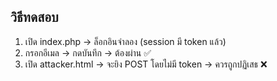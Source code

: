 ## วิธีทดสอบ

1. เปิด index.php → ล็อกอินจำลอง (session มี token แล้ว)
2. กรอกอีเมล → กดบันทึก → ต้องผ่าน ✅
3. เปิด attacker.html → จะยิง POST โดยไม่มี token → ควรถูกปฏิเสธ ❌